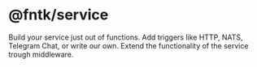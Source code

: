 # @fntk/service

Build your service just out of functions. Add triggers like HTTP, NATS, Telegram Chat,
or write our own. Extend the functionality of the service trough middleware.
